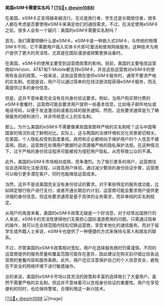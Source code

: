 **美国eSIM卡需要实名吗？[[TG💪+ @esim1088](https://t.me/s/esim1088)]**

在美国，eSIM卡正变得越来越流行。无论是旅行者、学生还是长期居住者，很多人都在考虑是否要使用eSIM卡来满足他们的通信需求。不过，在决定使用eSIM卡之前，很多人会有一个疑问：美国的eSIM卡需要实名制吗？

首先，我们需要明确什么是eSIM卡。eSIM卡是一种嵌入式SIM卡，与传统的物理SIM卡不同，它不需要用户插入实体卡片即可激活和使用网络服务。这种技术为用户提供了更大的灵活性，尤其是在国际漫游或频繁更换设备时。

在美国，eSIM卡的使用主要受到运营商政策的影响。目前，美国的主要电信运营商如Verizon、AT&T和T-Mobile都支持eSIM卡，并且这些运营商对eSIM卡的使用有各自的政策。一般来说，这些运营商在提供eSIM卡服务时，通常不要求严格的实名制。也就是说，用户可以通过简单的在线注册流程获得eSIM卡服务，而无需提供过多的身份信息。

但是，这并不意味着完全没有任何身份验证要求。例如，当用户购买预付费的eSIM卡套餐时，运营商可能会要求用户提供一些基本信息，比如电子邮件地址或电话号码，以便于发送激活码或者后续的服务通知。然而，这些要求通常是为了确保服务的顺利进行，并非传统意义上的实名制。

那么，为什么美国的eSIM卡不需要像某些国家那样严格的实名制呢？这与中国等国家的情况形成了鲜明对比。实际上，这与两国的法律环境和文化背景密切相关。在美国，个人隐私权受到高度重视，政府和企业都倾向于保护用户的个人信息不被滥用。因此，运营商在处理用户数据时必须遵循严格的隐私保护法规。在这种情况下，过于严格的身份验证程序可能被视为侵犯用户隐私，从而导致公众的不满。

此外，美国的eSIM卡市场相对成熟，竞争激烈。为了吸引更多的用户，运营商往往会选择简化注册流程，以提高用户体验。通过减少繁琐的身份验证步骤，运营商可以吸引更多潜在客户，同时也能降低运营成本。

当然，这并不是说美国完全没有身份验证的要求。对于某些特定的服务或功能，比如绑定银行账户进行支付，或者开通长期合约计划，运营商可能会要求用户提供更详细的身份信息。但这些要求通常是基于具体的业务需求，而非单纯的实名制规定。

从用户的角度来看，美国的eSIM卡政策无疑是一个好消息。对于经常出国旅行的人来说，eSIM卡的灵活性使得他们无需担心国际漫游费用的问题。只需通过简单的操作，就可以在全球范围内轻松切换运营商，享受本地化的通信服务。而对于留学生或外籍人士来说，eSIM卡也提供了一种便捷的方式来保持与家人和朋友的联系。

不过，尽管美国的eSIM卡政策相对宽松，用户在选择服务商时仍需谨慎。不同的运营商提供的服务质量和覆盖范围可能存在差异，因此建议在购买前仔细比较各运营商的套餐内容和服务条款。此外，用户还应注意保护自己的个人信息安全，避免在不安全的网络环境下进行敏感操作。

总的来说，美国的eSIM卡市场以其灵活的政策和丰富的选择吸引了大量用户。虽然不需要严格的实名制，但这并不意味着可以忽视身份验证的重要性。用户在享受便利的同时，也应保持警惕，合理利用这一新兴技术。

[[TG💪+ @esim1088](https://t.me/s/esim1088) ![Image](https://i.postimg.cc/4NQfJmqS/Snipaste-2025-05-13-00-14-12.png)]